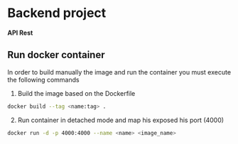 # Backend project 
**API Rest**

## Run docker container
In order to build manually the image and run the container you must execute the following commands

1. Build the image based on the Dockerfile
```sh
docker build --tag <name:tag> .
```

2. Run container in detached mode and map his exposed his port (4000) 
```sh
docker run -d -p 4000:4000 --name <name> <image_name>
```

